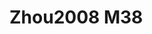 <a name="material" />

# Zhou2008 M38
<script type="application/ld+json">
  {
    "@context": "https://schema.org/",
    "@type": "ChemicalSubstance",
    "http://purl.org/dc/terms/conformsTo":
      {
        "@type": "CreativeWork",
        "@id": "https://bioschemas.org/profiles/ChemicalSubstance/0.4-RELEASE/"
      },
    "@id": "https://egonw.github.io/nanowiki/nanowiki250.html#material",
    "name": "Zhou2008 M38",
    "sameAs": "http://127.0.0.1/mediawiki/index.php/Special:URIResolver/Zhou2008_M38"
  }
</script>

